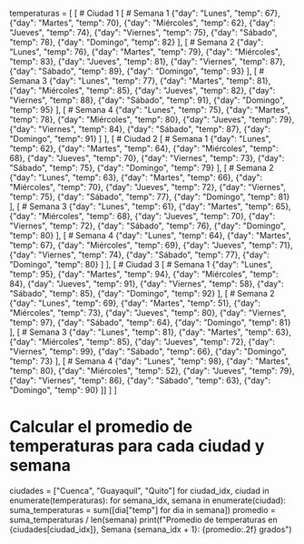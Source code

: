 temperaturas = [
    [   # Ciudad 1
        [   # Semana 1
            {"day": "Lunes", "temp": 67},
            {"day": "Martes", "temp": 70},
            {"day": "Miércoles", "temp": 62},
            {"day": "Jueves", "temp": 74},
            {"day": "Viernes", "temp": 75},
            {"day": "Sábado", "temp": 78},
            {"day": "Domingo", "temp": 82}
        ],
        [   # Semana 2
            {"day": "Lunes", "temp": 76},
            {"day": "Martes", "temp": 79},
            {"day": "Miércoles", "temp": 83},
            {"day": "Jueves", "temp": 81},
            {"day": "Viernes", "temp": 87},
            {"day": "Sábado", "temp": 89},
            {"day": "Domingo", "temp": 93}
        ],
        [   # Semana 3
            {"day": "Lunes", "temp": 77},
            {"day": "Martes", "temp": 81},
            {"day": "Miércoles", "temp": 85},
            {"day": "Jueves", "temp": 82},
            {"day": "Viernes", "temp": 88},
            {"day": "Sábado", "temp": 91},
            {"day": "Domingo", "temp": 95}
        ],
        [   # Semana 4
            {"day": "Lunes", "temp": 75},
            {"day": "Martes", "temp": 78},
            {"day": "Miércoles", "temp": 80},
            {"day": "Jueves", "temp": 79},
            {"day": "Viernes", "temp": 84},
            {"day": "Sábado", "temp": 87},
            {"day": "Domingo", "temp": 91}
        ]
    ],
    [   # Ciudad 2
        [   # Semana 1
            {"day": "Lunes", "temp": 62},
            {"day": "Martes", "temp": 64},
            {"day": "Miércoles", "temp": 68},
            {"day": "Jueves", "temp": 70},
            {"day": "Viernes", "temp": 73},
            {"day": "Sábado", "temp": 75},
            {"day": "Domingo", "temp": 79}
        ],
        [   # Semana 2
            {"day": "Lunes", "temp": 63},
            {"day": "Martes", "temp": 66},
            {"day": "Miércoles", "temp": 70},
            {"day": "Jueves", "temp": 72},
            {"day": "Viernes", "temp": 75},
            {"day": "Sábado", "temp": 77},
            {"day": "Domingo", "temp": 81}
        ],
        [   # Semana 3
            {"day": "Lunes", "temp": 61},
            {"day": "Martes", "temp": 65},
            {"day": "Miércoles", "temp": 68},
            {"day": "Jueves", "temp": 70},
            {"day": "Viernes", "temp": 72},
            {"day": "Sábado", "temp": 76},
            {"day": "Domingo", "temp": 80}
        ],
        [   # Semana 4
            {"day": "Lunes", "temp": 64},
            {"day": "Martes", "temp": 67},
            {"day": "Miércoles", "temp": 69},
            {"day": "Jueves", "temp": 71},
            {"day": "Viernes", "temp": 74},
            {"day": "Sábado", "temp": 77},
            {"day": "Domingo", "temp": 80}
        ]
    ],
    [   # Ciudad 3
        [   # Semana 1
            {"day": "Lunes", "temp": 95},
            {"day": "Martes", "temp": 94},
            {"day": "Miércoles", "temp": 84},
            {"day": "Jueves", "temp": 91},
            {"day": "Viernes", "temp": 58},
            {"day": "Sábado", "temp": 85},
            {"day": "Domingo", "temp": 92}
        ],
        [   # Semana 2
            {"day": "Lunes", "temp": 69},
            {"day": "Martes", "temp": 51},
            {"day": "Miércoles", "temp": 73},
            {"day": "Jueves", "temp": 80},
            {"day": "Viernes", "temp": 97},
            {"day": "Sábado", "temp": 64},
            {"day": "Domingo", "temp": 81}
        ],
        [   # Semana 3
            {"day": "Lunes", "temp": 81},
            {"day": "Martes", "temp": 63},
            {"day": "Miércoles", "temp": 85},
            {"day": "Jueves", "temp": 72},
            {"day": "Viernes", "temp": 99},
            {"day": "Sábado", "temp": 66},
            {"day": "Domingo", "temp": 73}
        ],
        [   # Semana 4
            {"day": "Lunes", "temp": 98},
            {"day": "Martes", "temp": 80},
            {"day": "Miércoles", "temp": 52},
            {"day": "Jueves", "temp": 79},
            {"day": "Viernes", "temp": 86},
            {"day": "Sábado", "temp": 63},
            {"day": "Domingo", "temp": 90}
        ]]
    ]
]

# Calcular el promedio de temperaturas para cada ciudad y semana
ciudades = ["Cuenca", "Guayaquil", "Quito"]
for ciudad_idx, ciudad in enumerate(temperaturas):
    for semana_idx, semana in enumerate(ciudad):
        suma_temperaturas = sum([dia["temp"] for dia in semana])
        promedio = suma_temperaturas / len(semana)
        print(f"Promedio de temperaturas en {ciudades[ciudad_idx]}, Semana {semana_idx + 1}: {promedio:.2f} grados")
 
